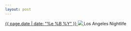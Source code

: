 ```yaml
---
layout: post
---
```


<p>
  <a href="/393">
    <time>{{ page.date | date: "%e %B %Y" }}</time>
    <img src="https://s3.amazonaws.com/life.aaronjgreenberg.com/393.jpg">
  </a>
  Los Angeles Nightlife
</p>

